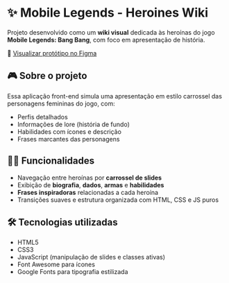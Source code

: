 # ✨ Mobile Legends - Heroines Wiki

Projeto desenvolvido como um **wiki visual** dedicada às heroínas do jogo **Mobile Legends: Bang Bang**, com foco em apresentação de história.

🎨 [Visualizar protótipo no Figma](https://www.figma.com/community/file/1533096517552937153)

## 🎮 Sobre o projeto

Essa aplicação front-end simula uma apresentação em estilo carrossel das personagens femininas do jogo, com:

- Perfis detalhados
- Informações de lore (história de fundo)
- Habilidades com ícones e descrição
- Frases marcantes das personagens

## 👩‍💻 Funcionalidades

- Navegação entre heroínas por **carrossel de slides**
- Exibição de **biografia**, **dados**, **armas** e **habilidades**
- **Frases inspiradoras** relacionadas a cada heroína
- Transições suaves e estrutura organizada com HTML, CSS e JS puros

## 🛠️ Tecnologias utilizadas

- HTML5
- CSS3
- JavaScript (manipulação de slides e classes ativas)
- Font Awesome para ícones
- Google Fonts para tipografia estilizada

